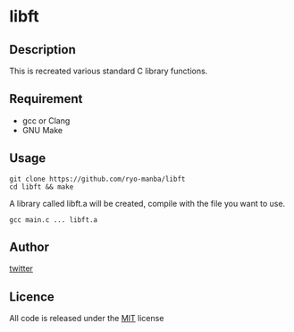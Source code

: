 # libft

## Description

This is recreated various standard C library functions.

## Requirement

- gcc or Clang
- GNU Make

## Usage

```
git clone https://github.com/ryo-manba/libft
cd libft && make
```
A library called libft.a will be created, compile with the file you want to use.

```
gcc main.c ... libft.a
```

## Author

[twitter](https://twitter.com/ryo_manba)

## Licence

All code is released under the [MIT](https://github.com/ryo-manba/libft/blob/main/LICENSE) license
